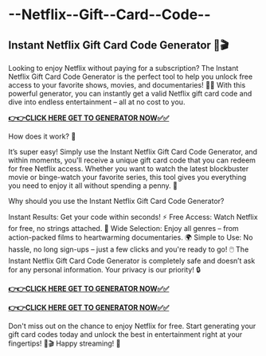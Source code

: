 # --Netflix--Gift--Card--Code--


## Instant Netflix Gift Card Code Generator 🎁🎬

Looking to enjoy Netflix without paying for a subscription? The Instant Netflix Gift Card Code Generator is the perfect tool to help you unlock free access to your favorite shows, movies, and documentaries! 🎥🍿 With this powerful generator, you can instantly get a valid Netflix gift card code and dive into endless entertainment – all at no cost to you.

[**👉👉CLICK HERE GET TO GENERATOR NOW✅✅**](https://free24.raj-solution.com/netflix-gift-card/)

How does it work? 🤔 

It’s super easy! Simply use the Instant Netflix Gift Card Code Generator, and within moments, you'll receive a unique gift card code that you can redeem for free Netflix access. Whether you want to watch the latest blockbuster movie or binge-watch your favorite series, this tool gives you everything you need to enjoy it all without spending a penny. 🌟

Why should you use the Instant Netflix Gift Card Code Generator?

Instant Results: Get your code within seconds! ⚡
Free Access: Watch Netflix for free, no strings attached. 💸
Wide Selection: Enjoy all genres – from action-packed films to heartwarming documentaries. 🌍
Simple to Use: No hassle, no long sign-ups – just a few clicks and you're ready to go! 🖱️
The Instant Netflix Gift Card Code Generator is completely safe and doesn’t ask for any personal information. Your privacy is our priority! 🔒

[**👉👉CLICK HERE GET TO GENERATOR NOW✅✅**](https://free24.raj-solution.com/netflix-gift-card/)

[**👉👉CLICK HERE GET TO GENERATOR NOW✅✅**](https://free24.raj-solution.com/netflix-gift-card/)

Don't miss out on the chance to enjoy Netflix for free. Start generating your gift card codes today and unlock the best in entertainment right at your fingertips! 🎉🎬 Happy streaming! 🍿
